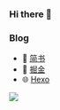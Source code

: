 ### Hi there 👋

### Blog
- 📙 [简书](https://www.jianshu.com/u/63445e24e8bf)
- 🌟 [掘金](https://juejin.cn/user/3755587450186296)
- 🌐 [Hexo](http://blogwenbo.com/)

<img src="https://github-readme-stats.vercel.app/api?username=GKWenBo&count_private=true&show_icons=true&theme=gruvbox"/>

